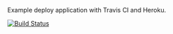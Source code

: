 Example deploy application with Travis CI and Heroku.

[![Build Status](https://travis-ci.org/marianaalbano/simple-unittest.svg?branch=master)](https://travis-ci.org/marianaalbano/simple-unittest)
